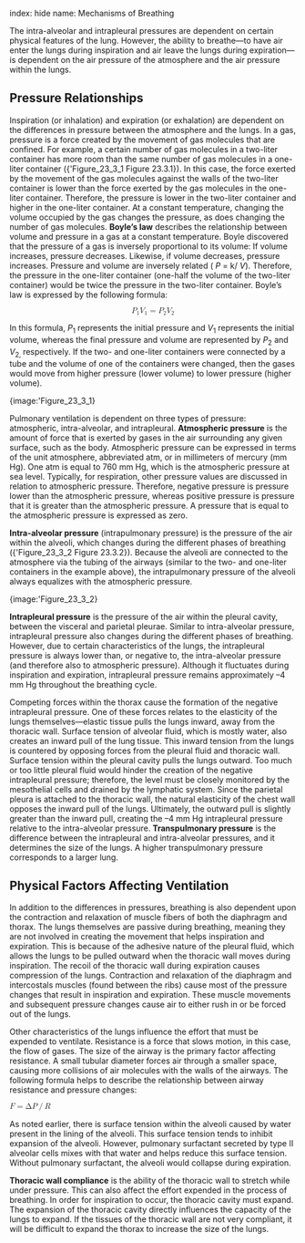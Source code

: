 index: hide
name: Mechanisms of Breathing

The intra-alveolar and intrapleural pressures are dependent on certain physical features of the lung. However, the ability to breathe—to have air enter the lungs during inspiration and air leave the lungs during expiration—is dependent on the air pressure of the atmosphere and the air pressure within the lungs.

## Pressure Relationships

Inspiration (or inhalation) and expiration (or exhalation) are dependent on the differences in pressure between the atmosphere and the lungs. In a gas, pressure is a force created by the movement of gas molecules that are confined. For example, a certain number of gas molecules in a two-liter container has more room than the same number of gas molecules in a one-liter container ({'Figure_23_3_1 Figure 23.3.1}). In this case, the force exerted by the movement of the gas molecules against the walls of the two-liter container is lower than the force exerted by the gas molecules in the one-liter container. Therefore, the pressure is lower in the two-liter container and higher in the one-liter container. At a constant temperature, changing the volume occupied by the gas changes the pressure, as does changing the number of gas molecules.  **Boyle’s law** describes the relationship between volume and pressure in a gas at a constant temperature. Boyle discovered that the pressure of a gas is inversely proportional to its volume: If volume increases, pressure decreases. Likewise, if volume decreases, pressure increases. Pressure and volume are inversely related ( *P* = k/ *V*). Therefore, the pressure in the one-liter container (one-half the volume of the two-liter container) would be twice the pressure in the two-liter container. Boyle’s law is expressed by the following formula:

<math display="block" xmlns:q="http://cnx.rice.edu/qml/1.0" xmlns:m="http://www.w3.org/1998/Math/MathML" xmlns:bib="http://bibtexml.sf.net/" xmlns:md="http://cnx.rice.edu/mdml" xmlns="http://cnx.rice.edu/cnxml"> <mrow>  <msub>   <mi>P</mi>   <mn>1</mn>  </msub>  <msub>   <mi>V</mi>   <mn>1</mn>  </msub>  <mo>=</mo><msub>   <mi>P</mi>   <mn>2</mn>  </msub>  <msub>   <mi>V</mi>   <mn>2</mn>  </msub> </mrow></math>

In this formula,  *P*<sub>1</sub> represents the initial pressure and  *V*<sub>1</sub> represents the initial volume, whereas the final pressure and volume are represented by  *P*<sub>2</sub> and  *V*<sub>2, </sub>respectively. If the two- and one-liter containers were connected by a tube and the volume of one of the containers were changed, then the gases would move from higher pressure (lower volume) to lower pressure (higher volume).


{image:'Figure_23_3_1}
        

Pulmonary ventilation is dependent on three types of pressure: atmospheric, intra-alveolar, and intrapleural.  **Atmospheric pressure** is the amount of force that is exerted by gases in the air surrounding any given surface, such as the body. Atmospheric pressure can be expressed in terms of the unit atmosphere, abbreviated atm, or in millimeters of mercury (mm Hg). One atm is equal to 760 mm Hg, which is the atmospheric pressure at sea level. Typically, for respiration, other pressure values are discussed in relation to atmospheric pressure. Therefore, negative pressure is pressure lower than the atmospheric pressure, whereas positive pressure is pressure that it is greater than the atmospheric pressure. A pressure that is equal to the atmospheric pressure is expressed as zero.

 **Intra-alveolar pressure** (intrapulmonary pressure) is the pressure of the air within the alveoli, which changes during the different phases of breathing ({'Figure_23_3_2 Figure 23.3.2}). Because the alveoli are connected to the atmosphere via the tubing of the airways (similar to the two- and one-liter containers in the example above), the intrapulmonary pressure of the alveoli always equalizes with the atmospheric pressure.


{image:'Figure_23_3_2}
        

 **Intrapleural pressure** is the pressure of the air within the pleural cavity, between the visceral and parietal pleurae. Similar to intra-alveolar pressure, intrapleural pressure also changes during the different phases of breathing. However, due to certain characteristics of the lungs, the intrapleural pressure is always lower than, or negative to, the intra-alveolar pressure (and therefore also to atmospheric pressure). Although it fluctuates during inspiration and expiration, intrapleural pressure remains approximately –4 mm Hg throughout the breathing cycle.

Competing forces within the thorax cause the formation of the negative intrapleural pressure. One of these forces relates to the elasticity of the lungs themselves—elastic tissue pulls the lungs inward, away from the thoracic wall. Surface tension of alveolar fluid, which is mostly water, also creates an inward pull of the lung tissue. This inward tension from the lungs is countered by opposing forces from the pleural fluid and thoracic wall. Surface tension within the pleural cavity pulls the lungs outward. Too much or too little pleural fluid would hinder the creation of the negative intrapleural pressure; therefore, the level must be closely monitored by the mesothelial cells and drained by the lymphatic system. Since the parietal pleura is attached to the thoracic wall, the natural elasticity of the chest wall opposes the inward pull of the lungs. Ultimately, the outward pull is slightly greater than the inward pull, creating the –4 mm Hg intrapleural pressure relative to the intra-alveolar pressure.  **Transpulmonary pressure** is the difference between the intrapleural and intra-alveolar pressures, and it determines the size of the lungs. A higher transpulmonary pressure corresponds to a larger lung.

## Physical Factors Affecting Ventilation

In addition to the differences in pressures, breathing is also dependent upon the contraction and relaxation of muscle fibers of both the diaphragm and thorax. The lungs themselves are passive during breathing, meaning they are not involved in creating the movement that helps inspiration and expiration. This is because of the adhesive nature of the pleural fluid, which allows the lungs to be pulled outward when the thoracic wall moves during inspiration. The recoil of the thoracic wall during expiration causes compression of the lungs. Contraction and relaxation of the diaphragm and intercostals muscles (found between the ribs) cause most of the pressure changes that result in inspiration and expiration. These muscle movements and subsequent pressure changes cause air to either rush in or be forced out of the lungs.

Other characteristics of the lungs influence the effort that must be expended to ventilate. Resistance is a force that slows motion, in this case, the flow of gases. The size of the airway is the primary factor affecting resistance. A small tubular diameter forces air through a smaller space, causing more collisions of air molecules with the walls of the airways. The following formula helps to describe the relationship between airway resistance and pressure changes:

<math xmlns:q="http://cnx.rice.edu/qml/1.0" xmlns:m="http://www.w3.org/1998/Math/MathML" xmlns:bib="http://bibtexml.sf.net/" xmlns:md="http://cnx.rice.edu/mdml" xmlns="http://cnx.rice.edu/cnxml"> <mrow>  <mi>F</mi>  <mo>=</mo>  <mo>∆</mo>  <mi>P</mi>  <mo>/</mo>  <mi>R</mi> </mrow></math>

As noted earlier, there is surface tension within the alveoli caused by water present in the lining of the alveoli. This surface tension tends to inhibit expansion of the alveoli. However, pulmonary surfactant secreted by type II alveolar cells mixes with that water and helps reduce this surface tension. Without pulmonary surfactant, the alveoli would collapse during expiration.

 **Thoracic wall compliance** is the ability of the thoracic wall to stretch while under pressure. This can also affect the effort expended in the process of breathing. In order for inspiration to occur, the thoracic cavity must expand. The expansion of the thoracic cavity directly influences the capacity of the lungs to expand. If the tissues of the thoracic wall are not very compliant, it will be difficult to expand the thorax to increase the size of the lungs.
